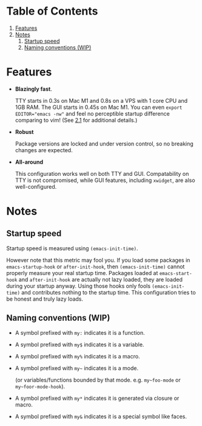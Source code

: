 
# Table of Contents

1.  [Features](#orgddd9904)
2.  [Notes](#org892d3ab)
    1.  [Startup speed](#org8bdc512)
    2.  [Naming conventions (WIP)](#org9ec5f4f)



<a id="orgddd9904"></a>

# Features

-   **Blazingly fast**.
    
    TTY starts in 0.3s on Mac M1 and 0.8s on a VPS with 1 core CPU and
    1GB RAM. The GUI starts in 0.45s on Mac M1. You can even `export
      EDITOR="emacs -nw"` and feel no perceptible startup difference
    comparing to vim! (See [2.1](#org8bdc512) for additional details.)

-   **Robust**
    
    Package versions are locked and under version control, so no
    breaking changes are expected.

-   **All-around**
    
    This configuration works well on both TTY and GUI. Compatability on
    TTY is not compromised, while GUI features, including `xwidget`, are
    also well-configured.


<a id="org892d3ab"></a>

# Notes


<a id="org8bdc512"></a>

## Startup speed

Startup speed is measured using `(emacs-init-time)`.

However note that this metric may fool you.  If you load some packages
in `emacs-startup-hook` or `after-init-hook`, then `(emacs-init-time)`
cannot properly measure your real startup time. Packages loaded at
`emacs-start-hook` and `after-init-hook` are actually not lazy loaded,
they are loaded during your startup anyway. Using those hooks only
fools `(emacs-init-time)` and contributes nothing to the startup
time. This configuration tries to be honest and truly lazy loads.


<a id="org9ec5f4f"></a>

## Naming conventions (WIP)

-   A symbol prefixed with `my:` indicates it is a function.

-   A symbol prefixed with `my$` indicates it is a variable.

-   A symbol prefixed with `my%` indicates it is a macro.

-   A symbol prefixed with `my~` indicates it is a mode.
    
    (or variables/functions bounded by that mode. e.g. `my~foo-mode` or
    `my~foor-mode-hook`).

-   A symbol prefixed with `my*` indicates it is generated via closure or macro.

-   A symbol prefixed with `my&` indicates it is a special symbol like faces.

